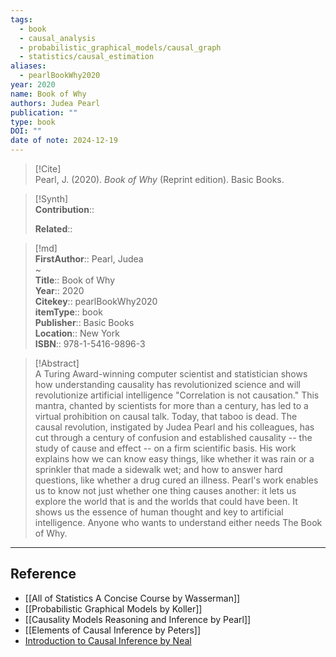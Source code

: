 ```yaml
---
tags:
  - book
  - causal_analysis
  - probabilistic_graphical_models/causal_graph
  - statistics/causal_estimation
aliases:
  - pearlBookWhy2020
year: 2020
name: Book of Why
authors: Judea Pearl
publication: ""
type: book
DOI: ""
date of note: 2024-12-19
---
```


> [!Cite]  
> Pearl, J. (2020). _Book of Why_ (Reprint edition). Basic Books.

>[!Synth]  
>**Contribution**::  
>  
>**Related**::   
>  
  
>[!md]  
> **FirstAuthor**:: Pearl, Judea  
~  
> **Title**:: Book of Why  
> **Year**:: 2020  
> **Citekey**:: pearlBookWhy2020  
> **itemType**:: book  
> **Publisher**:: Basic Books  
> **Location**:: New York  
> **ISBN**:: 978-1-5416-9896-3  

> [!Abstract]  
> A Turing Award-winning computer scientist and statistician shows how understanding causality has revolutionized science and will revolutionize artificial intelligence "Correlation is not causation." This mantra, chanted by scientists for more than a century, has led to a virtual prohibition on causal talk. Today, that taboo is dead. The causal revolution, instigated by Judea Pearl and his colleagues, has cut through a century of confusion and established causality -- the study of cause and effect -- on a firm scientific basis. His work explains how we can know easy things, like whether it was rain or a sprinkler that made a sidewalk wet; and how to answer hard questions, like whether a drug cured an illness. Pearl's work enables us to know not just whether one thing causes another: it lets us explore the world that is and the worlds that could have been. It shows us the essence of human thought and key to artificial intelligence. Anyone who wants to understand either needs The Book of Why.  
>

-----
## Reference


- [[All of Statistics A Concise Course by Wasserman]]
- [[Probabilistic Graphical Models by Koller]]
- [[Causality Models Reasoning and Inference by Pearl]]
- [[Elements of Causal Inference by Peters]]
- [Introduction to Causal Inference by Neal](https://www.bradyneal.com/causal-inference-course)